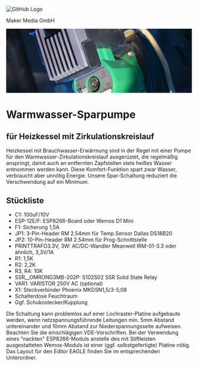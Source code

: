 ![GitHub Logo](http://www.heise.de/make/icons/make_logo.png)

Maker Media GmbH

![Aufmacher](https://github.com/MakeMagazinDE/Zirkulationspumpensteuerung/blob/main/aufm_schmal.JPG)

# Warmwasser-Sparpumpe

## für Heizkessel mit Zirkulationskreislauf

Heizkessel mit Brauchwasser-Erwärmung sind in der Regel mit einer Pumpe für den Warmwasser-Zirkulationskreislauf ausgerüstet, die regelmäßig anspringt, damit auch an entfernten Zapfstellen stets heißes Wasser entnommen werden kann. Diese Komfort-Funktion spart zwar Wasser, verbraucht aber unnötig Energie. Unsere Spar-Schaltung reduziert die Verschwendung auf ein Minimum.

## Stückliste

* C1:                  100uF/10V                                                    
* ESP-12E/F:           ESP8266-Board oder Wemos D1 Mini                                               
* F1:                  Sicherung 1,5A                                               
* JP1:                 3-Pin-Header RM 2.54mm für Temp.Sensor Dallas DS18B20        
* JP2:                 10-Pin-Header RM 2.54mm für Prog-Schnittstelle               
* PRINTTRAFO3.3V, 3W:  AC/DC-Wandler Meanwell IRM-01-3.3 oder ähnlich, 3,3V/1A      
* R1:                  1,5K                                                         
* R2:                  2,2K                                                         
* R3, R4:              10K                                                                                                               
* SSR__OMRONG3MB-202P: S102S02 SSR Solid State Relay                                
* VAR1:                VARISTOR 250V AC (optional)                                                 
* X1:                  Steckverbinder Phoenix MKDSN1,5/3-5,08   
* Schalterdose Feuchtraum
* Ggf. Schukostecker/Kupplung

Die Schaltung kann problemlos auf einer Lochraster-Platine aufgebaute werden, wenn netzspannungsführende Leitungen min. 5mm Abstand untereinander und 10mm Abstand zur Niederspannungsseite aufweisen. Beachten Sie die einschlägigen VDE-Vorschriften. Bei der Verwendung eines "nackten" ESP8266-Moduls anstelle des mit Stiftleisten ausgestatteten Wemos-Moduls ist einer (ggf. selbstgefertigte) Platine nötig. Das Layout für den Editor EAGLE finden Sie im entsprechenden Unterordner.
